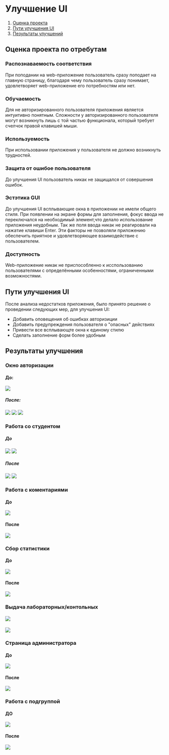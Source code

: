 # Улучшение UI
1. [Оценка проекта](#atr)
2. [Пути улучшения UI](#vais)
3. [Пезультаты улучшений](#res)
 
<a name="atr"/>
 
## Оценка проекта по отребутам
### Распознаваемость соответствия
При поподании на web-приложение пользователь сразу поподает на главную страницу, благодаря чему пользователь сразу понимает, удовлетворяет web-приложение его потребностям или нет.
### Обучаемость
Для не авторизированного пользователя приложения является интуитивно понятным. Сложности у авторизированного пользователя могут возникнуть лишь с той частью функционала, который требует счелчок правой клавишей мыши.
### Используемость
При использовании приложения у пользователя не должно возникнуть трудностей.
### Защита от ошибое пользователя
До улучшения UI пользователь никак не защищался от совершения ошибок.
### Эстэтика GUI
До улучшения UI всплывающие окна в приложении не имели общего стиля. При появлении на экране формы для заполнения, фокус ввода не переключался на необходимый элемент,что делало использование приложения неудобным. Так же поля ввода никак не реагировали на нажатие клавиши Enter. Эти факторы не позволяли приложению обеспечить приятное и удовлетворяющее взаимодействие с пользователем.
### Доступность
Web-приложение никак не приспособленно к исспользованию пользователями с определёнными особенностями, ограниченными возможностями.

<a name="vais"/>

## Пути улучшения UI
После анализа недостатков приложения, было принято решение о проведении следующих мер, для улучшения UI:
- Добавить оповещения об ошибках авторизиции
- Добавить предупреждения пользователя о "опасных" действиях
- Привести все всплывающте окна к единому стилю
- Сделать заполнение форм более удобным

<a name="res"/>

## Результаты улучшения
### Окно авторизации
#### До:

![](https://github.com/Andrlis/Review-Assistant/blob/master/doc/resource/lr6/lr6_authorization_before.png)

##### После:

  ![](https://github.com/Andrlis/Review-Assistant/blob/master/doc/resource/lr6/lr6_authorization_after.png)
![](https://github.com/Andrlis/Review-Assistant/blob/master/doc/resource/lr6/lr6_authorization_after1.png)
![](https://github.com/Andrlis/Review-Assistant/blob/master/doc/resource/lr6/lr6_authorization_after2.png)

### Работа со студентом
##### До

![](https://github.com/Andrlis/Review-Assistant/blob/master/doc/resource/lr6/lr6_add_student.png)
![](https://github.com/Andrlis/Review-Assistant/blob/master/doc/resource/lr6/lr6_delete_student_defore.png)

##### После

![](https://github.com/Andrlis/Review-Assistant/blob/master/doc/resource/lr6/lr6_add_student_after.png)
![](https://github.com/Andrlis/Review-Assistant/blob/master/doc/resource/lr6/lr6_delete_student_after.png)

### Работа с коментариями
#### До

![](https://github.com/Andrlis/Review-Assistant/blob/master/doc/resource/lr6/lr6_lab_commant_before.png)

#### После

![](https://github.com/Andrlis/Review-Assistant/blob/master/doc/resource/lr6/lr6_lab_commanr_after.png)

### Сбор статистики
#### До

![](https://github.com/Andrlis/Review-Assistant/blob/master/doc/resource/lr6/lr6_statistics_before.png)

#### После

![](https://github.com/Andrlis/Review-Assistant/blob/master/doc/resource/lr6/lr6_stats_after.png)

### Выдача лабораторных/контольных
####

![](https://github.com/Andrlis/Review-Assistant/blob/master/doc/resource/lr6/lr6_add_lab_test_before.png )

####

![](https://github.com/Andrlis/Review-Assistant/blob/master/doc/resource/lr6/lr6_add_lab_test_after.png)

### Страница администратора
#### До

![](https://github.com/Andrlis/Review-Assistant/blob/master/doc/resource/lr6/lr6_group_before.png)

#### После

![](https://github.com/Andrlis/Review-Assistant/blob/master/doc/resource/lr6/lr6_group_after.png)

### Работа с подгруппой 
#### ДО

![](https://github.com/Andrlis/Review-Assistant/blob/master/doc/resource/lr6/lr6_subgroup_before.png)

#### После

![](https://github.com/Andrlis/Review-Assistant/blob/master/doc/resource/lr6/lr6_subgroup_after.png)
